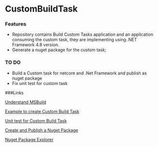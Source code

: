 # CustomBuildTask

### Features

- Repository contains Build Custom Tasks application and an application consuming the custom task, they are implementing using .NET Framework 4.8 version.
- Generate a nuget package for the custom task;


### TO DO

- Build a Custom task for netcore and .Net Framework and publish as nuget package
- Fix unit test for custom task

###Links

[Understand MSBuild](https://chimpiq.com/msbuild-part-1/)

[Example to create Custom Build Task](https://natemcmaster.com/blog/2017/07/05/msbuild-task-in-nuget/)

[Unit test for Custom Build Task](https://stackoverflow.com/questions/260847/unit-test-msbuild-custom-task-without-task-attempted-to-log-before-it-was-initi)

[Create and Publish a Nuget Package](https://docs.microsoft.com/en-us/nuget/quickstart/create-and-publish-a-package-using-visual-studio-net-framework)

[Nuget Package Explorer](https://github.com/NuGetPackageExplorer/NuGetPackageExplorer)

